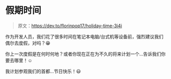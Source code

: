 # 假期时间

> 原文：<https://dev.to/florinpop17/holiday-time-3i4i>

作为开发人员，我们花了很多时间在笔记本电脑/台式机等设备前，强烈建议我们偶尔去度假，对吗？😁

你上一次度假是在何时何地？或者你现在正在为不久的将来计划一个...告诉我们你要去哪里！☺️

我计划参观我们的首都...节日快乐！😃